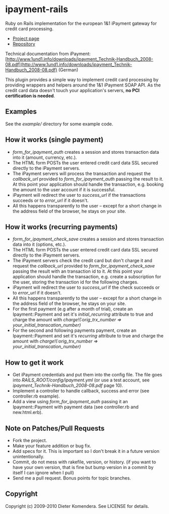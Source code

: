 # ipayment-rails

Ruby on Rails implementation for the european 1&1 iPayment gateway for credit card processing.

* [Project page](http://saulabs.net/projects/ipayment-rails)
* [Repository](http://github.com/saulabs/ipayment-rails)

Technical documentation from iPayment:
[http://www.1und1.info/downloads/ipayment_Technik-Handbuch_2008-08.pdf](http://www.1und1.info/downloads/ipayment_Technik-Handbuch_2008-08.pdf) (German)

This plugin provides a simple way to implement credit card processing by providing wrappers and helpers around the 1&1 iPayment SOAP API. As the credit card data doesn't touch your application's servers, **no PCI certification is needed**.

## Examples

See the _example/_ directory for some example code.

## How it works (single payment)

* *form_for_ipayment_auth* creates a session and stores transaction data into it (amount, currency, etc.).
* The HTML form POSTs the user entered credit card data SSL secured directly to the iPayment servers.
* The iPayment servers will process the transaction and request the *callback_url* provided to *form_for_ipayment_auth* passing the result to it. At this point your application should handle the transaction, e.g. booking the amount to the user account if it is successful.
* iPayment will redirect the user to *success_url* if the transactions succeeds or to *error_url* if it doesn't.
* All this happens transparently to the user – except for a short change in the address field of the browser, he stays on your site.

## How it works (recurring payments)

* *form_for_ipayment_check_save* creates a session and stores transaction data into it (options, etc.).
* The HTML form POSTs the user entered credit card data SSL secured directly to the iPayment servers.
* The iPayment servers check the credit card but don't charge it and request the *callback_url* provided to *form_for_ipayment_check_save* passing the result with an transaction id to it. At this point your application should handle the transaction, e.g. create a subscription for the user, storing the transaction id for the following charges.
* iPayment will redirect the user to *success_url* if the check succeeds or to *error_url* if it doesn't.
* All this happens transparently to the user – except for a short change in the address field of the browser, he stays on your site.
* For the first payment (e.g after a month of trial), create an Ipayment::Payment and set it's *initial_recurring* attribute to true and charge the amount with *charge!(:orig_trx_number => your_initial_transcation_number)*
* For the second and following payments payment, create an Ipayment::Payment and set it's *recurring* attribute to true and charge the amount with *charge!(:orig_trx_number => your_initial_transcation_number)*

## How to get it work

* Get iPayment credentials and put them into the config file. The file goes into *RAILS_ROOT/config/ipayment.yml* (or use a test account, see *ipayment_Technik-Handbuch_2008-08.pdf* page 10).
* Implement a controller to handle callback, success and error (see controller.rb example).
* Add a view using *form_for_ipayment_auth* passing it an Ipayment::Payment with payment data (see controller.rb and new.html.erb).

## Note on Patches/Pull Requests
 
* Fork the project.
* Make your feature addition or bug fix.
* Add specs for it. This is important so I don't break it in a
  future version unintentionally.
* Commit, do not mess with rakefile, version, or history.
  (if you want to have your own version, that is fine but
   bump version in a commit by itself I can ignore when I pull)
* Send me a pull request. Bonus points for topic branches.

## Copyright

Copyright (c) 2009-2010 Dieter Komendera. See LICENSE for details.
